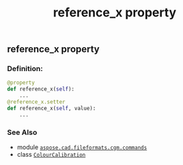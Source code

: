 ﻿---
title: reference_x property
second_title: Aspose.CAD for Python via .NET API References
description: 
type: docs
weight: 200
url: /python-net/aspose.cad.fileformats.cgm.commands/colourcalibration/reference_x/
is_root: false
---

## reference_x property

### Definition:
```python
@property
def reference_x(self):
    ...
@reference_x.setter
def reference_x(self, value):
    ...
```

### See Also
* module [`aspose.cad.fileformats.cgm.commands`](../../)
* class [`ColourCalibration`](/cad/python-net/aspose.cad.fileformats.cgm.commands/colourcalibration)
